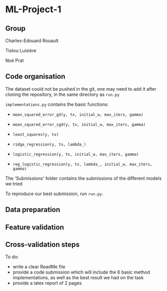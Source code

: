 # ML-Project-1

## Group

Charles-Edouard Rouault

Tistou Luisière

Noé Prat

## Code organisation

The dataset could not be pushed in the git, one may need to add it after cloning the repository, in the same directory as `run.py`

`implementations.py` contains the basic functions: 

- `mean_squared_error_gd(y, tx, initial_w, max_iters, gamma)`

- `mean_squared_error_sgd(y, tx, initial_w, max_iters, gamma)`

- `least_squares(y, tx)`

- `ridge_regression(y, tx, lambda_)`

- `logistic_regression(y, tx, initial_w, max_iters, gamma)`

- `reg_logistic_regression(y, tx, lambda_, initial_w, max_iters, gamma)`

The 'Submissions' folder contains the submissions of the different models we tried

To reproduce our best submission, run `run.py`.

## Data preparation

## Feature validation

## Cross-validation steps




To do: 
- write a clear ReadMe file
- provide a code submission which will include the 6 basic method implementations, as well as the best result we had on the task
- provide a latex report of 2 pages 
